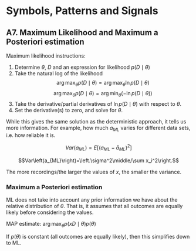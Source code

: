 
# Symbols, Patterns and Signals

## A7. Maximum Likelihood and Maximum a Posteriori estimation

Maximum likelihood instructions:

1. Determine $\theta$, $D$ and an expression for likelihood $p(D\mid\theta)$
2. Take the natural log of the likelihood
   $$\arg\max_\theta p(D\mid\theta) = \arg\max_\theta\ln p(D\mid\theta)$$
   $$\arg\max_\theta p(D\mid\theta) = \arg\min_\theta\left(-\ln p(D\mid\theta)\right)$$
3. Take the derivative/partial derivatives of $\ln p(D\mid\theta)$ with respect to $\theta$.
4. Set the derivative(s) to zero, and solve for $\theta$.

While this gives the same solution as the deterministic approach, it tells us more information. For example, how much $a_{ML}$ varies for different data sets, i.e. how reliable it is.

$$Var\left(a_{ML}\right)=E\left[\left(a_{ML} - \bar a_{ML}\right)^2\right]$$

$$Var\left(a_{ML}\right)=\left.\sigma^2\middle/\sum x_i^2\right.$$

The more recordings/the larger the values of $x$, the smaller the variance.

### Maximum a Posteriori estimation

ML does not take into account any prior information we have about the relative distribution of $\theta$. That is, it assumes that all outcomes are equally likely before considering the values.

MAP estimate: $\displaystyle \arg\max_\theta p(xD\mid \theta)p(\theta)$

If $p(\theta)$ is constant (all outcomes are equally likely), then this simplifies down to ML.

